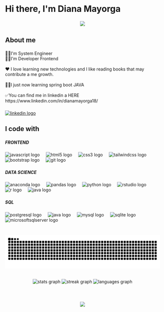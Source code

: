 
<br clear="both">

<h1 align="left">Hi there, I'm Diana Mayorga</h1>

###

<p align="left"></p>

###

<div align="center">
  <img height="200" src="https://media.giphy.com/media/v1.Y2lkPTc5MGI3NjExMzEwMGI0ejJrZDd6Zmk5a2ZnY3Fya2Z6MnljdXY5M2Rna3FoYzdjYiZlcD12MV9pbnRlcm5hbF9naWZfYnlfaWQmY3Q9Zw/MuE8Qi7HVhA2cPGR1W/giphy.gif"  />
</div>

###

<h2 align="left">About me</h2>

###

<p align="left">👩‍🔧I'm System Engineer<br>👩‍💻I'm Developer Frontend <br><br>❤ I love learning new technologies and I like reading books that may contribute a me growth.<br><br>🕵️‍♀️I just now learning spring boot JAVA<br><br>✅You can find me in linkedin a HERE https://www.linkedin.com/in/dianamayorga18/</p>

###

<div align="left">
  <a href="https://www.linkedin.com/in/dianamayorga18/" target="_blank">
    <img src="https://raw.githubusercontent.com/maurodesouza/profile-readme-generator/master/src/assets/icons/social/linkedin/default.svg" width="52" height="40" alt="linkedin logo"  />
  </a>
</div>

###

<h2 align="left">I code with</h2>

###

<h5 align="left">FRONTEND</h5>

###

<div align="left">
  <img src="https://cdn.jsdelivr.net/gh/devicons/devicon/icons/javascript/javascript-original.svg" height="40" alt="javascript logo"  />
  <img width="12" />
  <img src="https://cdn.jsdelivr.net/gh/devicons/devicon/icons/html5/html5-original.svg" height="40" alt="html5 logo"  />
  <img width="12" />
  <img src="https://cdn.jsdelivr.net/gh/devicons/devicon/icons/css3/css3-original.svg" height="40" alt="css3 logo"  />
  <img width="12" />
  <img src="https://cdn.jsdelivr.net/gh/devicons/devicon/icons/tailwindcss/tailwindcss-original-wordmark.svg" height="40" alt="tailwindcss logo"  />
  <img width="12" />
  <img src="https://cdn.jsdelivr.net/gh/devicons/devicon/icons/bootstrap/bootstrap-original.svg" height="40" alt="bootstrap logo"  />
  <img width="12" />
  <img src="https://cdn.jsdelivr.net/gh/devicons/devicon/icons/git/git-original.svg" height="40" alt="git logo"  />
</div>

###

<h5 align="left">DATA SCIENCE</h5>

###

<div align="left">
  <img src="https://cdn.jsdelivr.net/gh/devicons/devicon/icons/anaconda/anaconda-original.svg" height="40" alt="anaconda logo"  />
  <img width="12" />
  <img src="https://cdn.jsdelivr.net/gh/devicons/devicon/icons/pandas/pandas-original.svg" height="40" alt="pandas logo"  />
  <img width="12" />
  <img src="https://cdn.jsdelivr.net/gh/devicons/devicon/icons/python/python-original.svg" height="40" alt="python logo"  />
  <img width="12" />
  <img src="https://cdn.jsdelivr.net/gh/devicons/devicon/icons/rstudio/rstudio-original.svg" height="40" alt="rstudio logo"  />
  <img width="12" />
  <img src="https://cdn.jsdelivr.net/gh/devicons/devicon/icons/r/r-original.svg" height="40" alt="r logo"  />
  <img width="12" />
  <img src="https://cdn.jsdelivr.net/gh/devicons/devicon/icons/java/java-original.svg" height="40" alt="java logo"  />
</div>

###

<h5 align="left">SQL</h5>

###

<div align="left">
  <img src="https://cdn.jsdelivr.net/gh/devicons/devicon/icons/postgresql/postgresql-original.svg" height="40" alt="postgresql logo"  />
  <img width="12" />
  <img src="https://cdn.jsdelivr.net/gh/devicons/devicon/icons/java/java-original.svg" height="40" alt="java logo"  />
  <img width="12" />
  <img src="https://cdn.jsdelivr.net/gh/devicons/devicon/icons/mysql/mysql-original.svg" height="40" alt="mysql logo"  />
  <img width="12" />
  <img src="https://cdn.jsdelivr.net/gh/devicons/devicon/icons/sqlite/sqlite-original.svg" height="40" alt="sqlite logo"  />
  <img width="12" />
  <img src="https://cdn.jsdelivr.net/gh/devicons/devicon/icons/microsoftsqlserver/microsoftsqlserver-plain.svg" height="40" alt="microsoftsqlserver logo"  />
</div> 

<br clear="both">

###
![Snake animation](https://raw.githubusercontent.com/diana180102/diana180102/output/github-contribution-grid-snake-dark.svg)

<br clear="both">

<div align="center">
  <img src="https://github-readme-stats.vercel.app/api?username=diana180102&hide_title=false&hide_rank=false&show_icons=true&include_all_commits=true&count_private=true&disable_animations=false&theme=great-gatsby&locale=en&hide_border=false" height="150" alt="stats graph"  />
  <img src="https://streak-stats.demolab.com?user=diana180102&locale=en&mode=daily&theme=great-gatsby&hide_border=false&border_radius=5" height="150" alt="streak graph"  />
  <img src="https://github-readme-stats.vercel.app/api/top-langs?username=diana180102&locale=en&hide_title=false&layout=compact&card_width=320&langs_count=6&theme=great-gatsby&hide_border=false" height="168" alt="languages graph"  />
</div>

<br clear="both">
<br clear="both">


###

<div align="center">
  <img src="https://profile-counter.glitch.me/diana180102/count.svg?"  />
</div>


###

<br clear="both">
<br clear="both">

###
